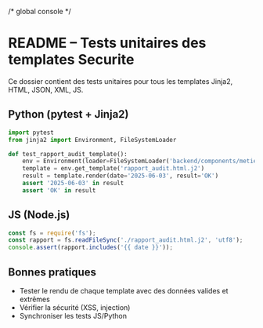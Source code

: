 /* global console */
# README – Tests unitaires des templates Securite

Ce dossier contient des tests unitaires pour tous les templates Jinja2, HTML, JSON, XML, JS.

## Python (pytest + Jinja2)
```python
import pytest
from jinja2 import Environment, FileSystemLoader

def test_rapport_audit_template():
    env = Environment(loader=FileSystemLoader('backend/components/metiers/securite/templates'))
    template = env.get_template('rapport_audit.html.j2')
    result = template.render(date='2025-06-03', result='OK')
    assert '2025-06-03' in result
    assert 'OK' in result
```

## JS (Node.js)
```js
const fs = require('fs');
const rapport = fs.readFileSync('./rapport_audit.html.j2', 'utf8');
console.assert(rapport.includes('{{ date }}'));
```

## Bonnes pratiques
- Tester le rendu de chaque template avec des données valides et extrêmes
- Vérifier la sécurité (XSS, injection)
- Synchroniser les tests JS/Python

